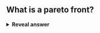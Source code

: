 ## What is a pareto front?
<details>
<summary><b>Reveal answer</b></summary>
The set of solutions that are&nbsp;<i>mutually non dominating.<br></i>Its what a multi objective EA is trying to find!<br><img src="../../../../../media/paste-b6957c0d9c8914eeca2f5e7609109c51e9dde93e.jpg"><br><img src="../../../../../media/paste-6b7c036dd3d76f1958f879e0538a70b2b7b8663e.jpg">
</details>
